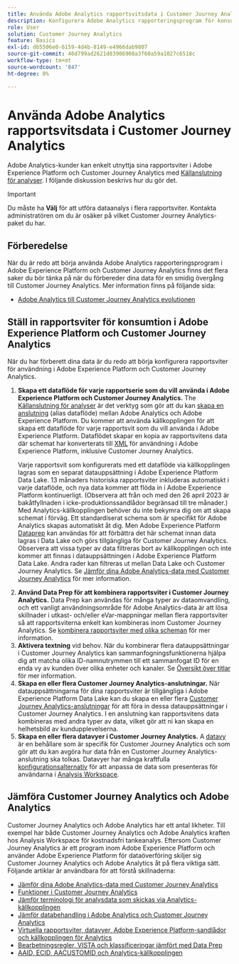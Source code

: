 ```yaml
---
title: Använda Adobe Analytics rapportsvitsdata i Customer Journey Analytics
description: Konfigurera Adobe Analytics rapporteringsprogram för konsumtion i Adobe Experience Platform och Customer Journey Analytics
role: User
solution: Customer Journey Analytics
feature: Basics
exl-id: db5506e0-6159-4d4b-8149-e4966dab9807
source-git-commit: 46d799ad2621d83906908a3f60a59a1027c6518c
workflow-type: tm+mt
source-wordcount: '847'
ht-degree: 0%

---
```


# Använda Adobe Analytics rapportsvitsdata i Customer Journey Analytics

Adobe Analytics-kunder kan enkelt utnyttja sina rapportsviter i Adobe Experience Platform och Customer Journey Analytics med [Källanslutning för analyser](https://experienceleague.adobe.com/docs/experience-platform/sources/connectors/adobe-applications/analytics.html). I följande diskussion beskrivs hur du gör det.

>[!IMPORTANT]
>
>Du måste ha **Välj** för att utföra dataanalys i flera rapportsviter. Kontakta administratören om du är osäker på vilket Customer Journey Analytics-paket du har. &#x200B;

## Förberedelse

När du är redo att börja använda Adobe Analytics rapporteringsprogram i Adobe Experience Platform och Customer Journey Analytics finns det flera saker du bör tänka på när du förbereder dina data för en smidig övergång till Customer Journey Analytics. Mer information finns på följande sida:

* [Adobe Analytics till Customer Journey Analytics evolutionen](/help/getting-started/aa-to-cja.md)

## Ställ in rapportsviter för konsumtion i Adobe Experience Platform och Customer Journey Analytics

När du har förberett dina data är du redo att börja konfigurera rapportsviter för användning i Adobe Experience Platform och Customer Journey Analytics.

1. **Skapa ett dataflöde för varje rapportserie som du vill använda i Adobe Experience Platform och Customer Journey Analytics.** The [Källanslutning för analyser](https://experienceleague.adobe.com/docs/experience-platform/sources/connectors/adobe-applications/analytics.html) är det verktyg som gör att du kan [skapa en anslutning](/help/connections/create-connection.md) (alias dataflöde) mellan Adobe Analytics och Adobe Experience Platform. Du kommer att använda källkopplingen för att skapa ett dataflöde för varje rapportsvit som du vill använda i Adobe Experience Platform. Dataflödet skapar en kopia av rapportsvitens data där schemat har konverterats till  [XML](https://experienceleague.adobe.com/docs/platform-learn/tutorials/schemas/schemas-and-experience-data-model.html) för användning i Adobe Experience Platform, inklusive Customer Journey Analytics.<p>Varje rapportsvit som konfigurerats med ett dataflöde via källkopplingen lagras som en separat datauppsättning i Adobe Experience Platform Data Lake. 13 månaders historiska rapportsviter inkluderas automatiskt i varje dataflöde, och nya data kommer att flöda in i Adobe Experience Platform kontinuerligt. (Observera att från och med den 26 april 2023 är bakåtfyllnaden i icke-produktionssandlådor begränsad till tre månader.) Med Analytics-källkopplingen behöver du inte bekymra dig om att skapa schemat i förväg. Ett standardiserat schema som är specifikt för Adobe Analytics skapas automatiskt åt dig. Men Adobe Experience Platform [Dataprep](https://experienceleague.adobe.com/docs/experience-platform/data-prep/home.html) kan användas för att förbättra det här schemat innan data lagras i Data Lake och görs tillgängliga för Customer Journey Analytics. Observera att vissa typer av data filtreras bort av källkopplingen och inte kommer att finnas i datauppsättningen i Adobe Experience Platform Data Lake. Andra rader kan filtreras ut mellan Data Lake och Customer Journey Analytics. Se [Jämför dina Adobe Analytics-data med Customer Journey Analytics](/help/troubleshooting/compare.md) för mer information.
1. **Använd Data Prep för att kombinera rapportsviter i Customer Journey Analytics.** Data Prep kan användas för många typer av dataomvandling, och ett vanligt användningsområde för Adobe Analytics-data är att lösa skillnader i utkast- och/eller eVar-mappningar mellan flera rapportsviter så att rapportsviterna enkelt kan kombineras inom Customer Journey Analytics. Se [kombinera rapportsviter med olika scheman](/help/use-cases/aa-data/combine-report-suites.md) för mer information.
1. **Aktivera textning** vid behov. När du kombinerar flera datauppsättningar i Customer Journey Analytics kan sammanfogningsfunktionerna hjälpa dig att matcha olika ID-namnutrymmen till ett sammanfogat ID för en enda vy av kunden över olika enheter och kanaler. Se [Översikt över titlar](../../stitching/overview.md) för mer information.
1. **Skapa en eller flera Customer Journey Analytics-anslutningar.** När datauppsättningarna för dina rapportsviter är tillgängliga i Adobe Experience Platform Data Lake kan du skapa en eller flera [Customer Journey Analytics-anslutningar](/help/connections/overview.md) för att föra in dessa datauppsättningar i Customer Journey Analytics. I en anslutning kan rapportsvitens data kombineras med andra typer av data, vilket gör att ni kan skapa en helhetsbild av kundupplevelserna.
1. **Skapa en eller flera datavyer i Customer Journey Analytics.** A [datavy](/help/data-views/data-views.md) är en behållare som är specifik för Customer Journey Analytics och som gör att du kan avgöra hur data från en Customer Journey Analytics-anslutning ska tolkas. Datavyer har många kraftfulla [konfigurationsalternativ](/help/data-views/create-dataview.md) för att anpassa de data som presenteras för användarna i [Analysis Workspace](/help/analysis-workspace/home.md).

## Jämföra Customer Journey Analytics och Adobe Analytics

Customer Journey Analytics och Adobe Analytics har ett antal likheter. Till exempel har både Customer Journey Analytics och Adobe Analytics kraften hos Analysis Workspace för kostnadsfri tankeanalys. Eftersom Customer Journey Analytics är ett program inom Adobe Experience Platform och använder Adobe Experience Platform för dataöverföring skiljer sig Customer Journey Analytics och Adobe Analytics åt på flera viktiga sätt. Följande artiklar är användbara för att förstå skillnaderna:

* [Jämför dina Adobe Analytics-data med Customer Journey Analytics](/help/troubleshooting/compare.md)
* [Funktioner i Customer Journey Analytics](/help/getting-started/aa-vs-cja/cja-aa.md)
* [Jämför terminologi för analysdata som skickas via Analytics-källkopplingen](/help/getting-started/aa-vs-cja/terminology.md)
* [Jämför databehandling i Adobe Analytics och Customer Journey Analytics](/help/getting-started/aa-vs-cja/data-processing-comparisons.md)
* [Virtuella rapportsviter, datavyer, Adobe Experience Platform-sandlådor och källkopplingen för Analytics](/help/getting-started/aa-vs-cja/vrs-dataview-sandbox-adc.md)
* [Bearbetningsregler, VISTA och klassificeringar jämfört med Data Prep](/help/getting-started/aa-vs-cja/pr-vista-dataprep.md)
* [AAID, ECID, AACUSTOMID och Analytics-källkopplingen](/help/getting-started/aa-vs-cja/aaid-ecid-adc.md)
